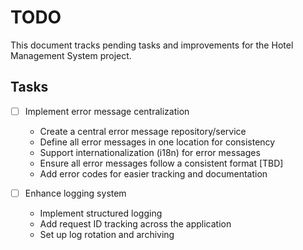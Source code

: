 # TODO

This document tracks pending tasks and improvements for the Hotel Management System project.

## Tasks

- [ ] Implement error message centralization

  - Create a central error message repository/service
  - Define all error messages in one location for consistency
  - Support internationalization (i18n) for error messages
  - Ensure all error messages follow a consistent format [TBD]
  - Add error codes for easier tracking and documentation

- [ ] Enhance logging system
  - Implement structured logging
  - Add request ID tracking across the application
  - Set up log rotation and archiving
